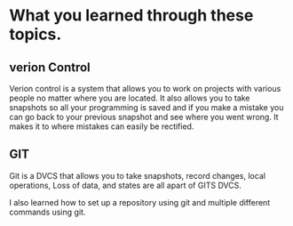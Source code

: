 # What you learned through these topics. 

## verion Control

Verion control is a system that allows you to work on projects with various people no matter where you are located. It also allows you to take snapshots so all your
programming is saved and if you make a mistake you can go back to your previous snapshot and see where you went wrong. It makes it to where mistakes can easily be 
rectified. 

## GIT

Git is a DVCS that allows you to take snapshots, record changes, local operations, Loss of data, and states are all apart of GITS DVCS.

I also learned how to set up a repository using git and multiple different commands using git. 
